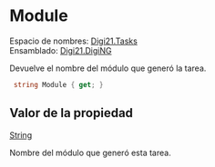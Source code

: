 # Module

Espacio de nombres: [Digi21.Tasks](../../)  
Ensamblado: [Digi21.DigiNG](../../../)

Devuelve el nombre del módulo que generó la tarea.

```csharp
 string Module { get; }
```

## Valor de la propiedad

[String](https://docs.microsoft.com/en-us/dotnet/api/system.string?view=net-5.0)

Nombre del módulo que generó esta tarea.

